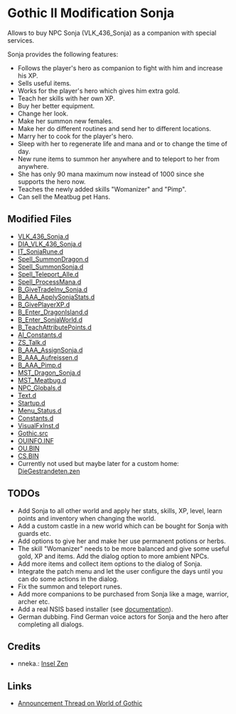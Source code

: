 # Gothic II Modification Sonja

Allows to buy NPC Sonja (VLK_436_Sonja) as a companion with special services.

Sonja provides the following features:

* Follows the player's hero as companion to fight with him and increase his XP.
* Sells useful items.
* Works for the player's hero which gives him extra gold.
* Teach her skills with her own XP.
* Buy her better equipment.
* Change her look.
* Make her summon new females.
* Make her do different routines and send her to different locations.
* Marry her to cook for the player's hero.
* Sleep with her to regenerate life and mana and or to change the time of day.
* New rune items to summon her anywhere and to teleport to her from anywhere.
* She has only 90 mana maximum now instead of 1000 since she supports the hero now.
* Teaches the newly added skills "Womanizer" and "Pimp".
* Can sell the Meatbug pet Hans.

## Modified Files

* [VLK_436_Sonja.d](./_work/Data/Scripts/Content/Story/NPC/VLK_436_Sonja.d)
* [DIA_VLK_436_Sonja.d](./_work/Data/Scripts/Content/Story/Dialoge/DIA_VLK_436_Sonja.d)
* [IT_SonjaRune.d](./_work/Data/Scripts/Content/Items/IT_SonjaRune.d)
* [Spell_SummonDragon.d](./_work/Data/Scripts/Content/AI/Magic/Spells/Spell_SummonDragon.d)
* [Spell_SummonSonja.d](./_work/Data/Scripts/Content/AI/Magic/Spells/Spell_SummonSonja.d)
* [Spell_Teleport_Alle.d](./_work/Data/Scripts/Content/AI/Magic/Spells/Spell_Teleport_Alle.d)
* [Spell_ProcessMana.d](./_work/Data/Scripts/Content/AI/Magic/Spell_ProcessMana.d)
* [B_GiveTradeInv_Sonja.d](./_work/Data/Scripts/Content/Story/B_GiveTradeInv/B_GiveTradeInv_Sonja.d)
* [B_AAA_ApplySonjaStats.d](./_work/Data/Scripts/Content/Story/B_Story/B_AAA_ApplySonjaStats.d)
* [B_GivePlayerXP.d](./_work/Data/Scripts/Content/Story/B_Story/B_GivePlayerXP.d)
* [B_Enter_DragonIsland.d](./_work/Data/Scripts/Content/Story/B_Story/B_Enter_DragonIsland.d)
* [B_Enter_SonjaWorld.d](./_work/Data/Scripts/Content/Story/B_Story/B_Enter_SonjaWorld.d)
* [B_TeachAttributePoints.d](./_work/Data/Scripts/Content/Story/B_Story/B_TeachAttributePoints.d)
* [AI_Constants.d](./_work/Data/Scripts/Content/AI/AI_Intern/AI_Constants.d)
* [ZS_Talk.d](./_work/Data/Scripts/Content/AI/Human/ZS_Human/ZS_Talk.d)
* [B_AAA_AssignSonja.d](./_work/Data/Scripts/Content/Story/B_AssignAmbientInfos/B_AAA_AssignSonja.d)
* [B_AAA_Aufreissen.d](./_work/Data/Scripts/Content/Story/B_AssignAmbientInfos/B_AAA_Aufreissen.d)
* [B_AAA_Pimp.d](./_work/Data/Scripts/Content/Story/B_AssignAmbientInfos/B_AAA_Pimp.d)
* [MST_Dragon_Sonja.d](./_work/Data/Scripts/Content/Story/NPC/Monster/MST_Dragon_Sonja.d)
* [MST_Meatbug.d](./_work/Data/Scripts/Content/Story/NPC/Monster/MST_Meatbug.d)
* [NPC_Globals.d](./_work/Data/Scripts/Content/Story/NPC_Globals.d)
* [Text.d](./_work/Data/Scripts/Content/Story/Text.d)
* [Startup.d](./_work/Data/Scripts/Content/Story/Startup.d)
* [Menu_Status.d](./_work/Data/Scripts/System/MENU/Menu_Status.d)
* [Constants.d](./_work/Data/Scripts/Content/_intern/Constants.d)
* [VisualFxInst.d](./_work/Data/Scripts/System/VisualFX/VisualFxInst.d)
* [Gothic.src](./_work/Data/Scripts/Content/Gothic.src)
* [OUINFO.INF](./_work/Data/Scripts/_compiled/OUINFO.INF)
* [OU.BIN](./_work/Data/Scripts/content/CUTSCENE/OU.BIN)
* [CS.BIN](./_work/Data/Scripts/content/CUTSCENE/CS.BIN)
* Currently not used but maybe later for a custom home: [DieGestrandeten.zen](./_work/Data/Worlds/Sonja/DieGestrandeten.zen)

## TODOs

* Add Sonja to all other world and apply her stats, skills, XP, level, learn points and inventory when changing the world.
* Add a custom castle in a new world which can be bought for Sonja with guards etc.
* Add options to give her and make her use permanent potions or herbs.
* The skill "Womanizer" needs to be more balanced and give some useful gold, XP and items. Add the dialog option to more ambient NPCs.
* Add more items and collect item options to the dialog of Sonja.
* Integrate the patch menu and let the user configure the days until you can do some actions in the dialog.
* Fix the summon and teleport runes.
* Add more companions to be purchased from Sonja like a mage, warrior, archer etc.
* Add a real NSIS based installer (see [documentation](https://wiki.worldofgothic.de/doku.php?id=nsis)).
* German dubbing. Find German voice actors for Sonja and the hero after completing all dialogs.

## Credits

* nneka.: [Insel Zen](https://www.worldofgothic.de/?go=moddb&action=view&fileID=429&cat=18&page=2&order=0)

## Links

* [Announcement Thread on World of Gothic](https://forum.worldofplayers.de/forum/threads/1596847-Gothic-II-Erweiterungsmod-Ank%C3%BCndigung-Sonja?p=27037960#post27037960)
